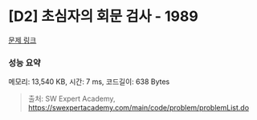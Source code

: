 # [D2] 초심자의 회문 검사 - 1989 

[문제 링크](https://swexpertacademy.com/main/code/problem/problemDetail.do?contestProbId=AV5PyTLqAf4DFAUq) 

### 성능 요약

메모리: 13,540 KB, 시간: 7 ms, 코드길이: 638 Bytes



> 출처: SW Expert Academy, https://swexpertacademy.com/main/code/problem/problemList.do
